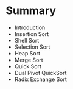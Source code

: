 # Summary

* Introduction
* Insertion Sort
* Shell Sort
* Selection Sort
* Heap Sort
* Merge Sort
* Quick Sort
* Dual Pivot QuickSort
* Radix Exchange Sort

